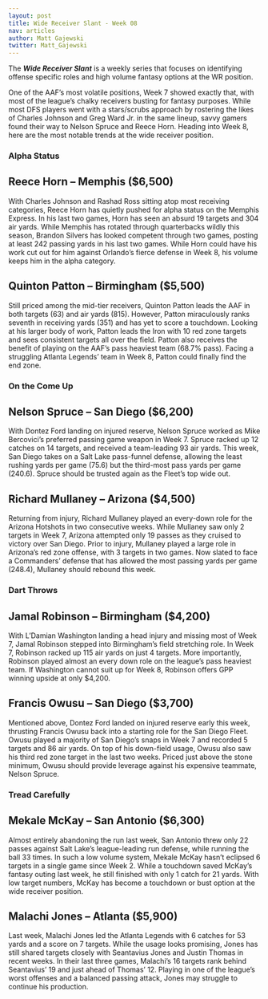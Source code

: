 ```yaml
---
layout: post
title: Wide Receiver Slant - Week 08
nav: articles
author: Matt Gajewski
twitter: Matt_Gajewski
---
```


The **_Wide Receiver Slant_** is a weekly series that focuses on identifying offense specific roles and high volume fantasy options at the WR position.

One of the AAF’s most volatile positions, Week 7 showed exactly that, with most of the league’s chalky receivers busting for fantasy purposes. While most DFS players went with a stars/scrubs approach by rostering the likes of Charles Johnson and Greg Ward Jr. in the same lineup, savvy gamers found their way to Nelson Spruce and Reece Horn. Heading into Week 8, here are the most notable trends at the wide receiver position.

<h3 class="team-header aaf-header">Alpha Status</h3>

## Reece Horn – Memphis (\$6,500)

With Charles Johnson and Rashad Ross sitting atop most receiving categories, Reece Horn has quietly pushed for alpha status on the Memphis Express. In his last two games, Horn has seen an absurd 19 targets and 304 air yards. While Memphis has rotated through quarterbacks wildly this season, Brandon Silvers has looked competent through two games, posting at least 242 passing yards in his last two games. While Horn could have his work cut out for him against Orlando’s fierce defense in Week 8, his volume keeps him in the alpha category.

## Quinton Patton – Birmingham (\$5,500)

Still priced among the mid-tier receivers, Quinton Patton leads the AAF in both targets (63) and air yards (815). However, Patton miraculously ranks seventh in receiving yards (351) and has yet to score a touchdown. Looking at his larger body of work, Patton leads the Iron with 10 red zone targets and sees consistent targets all over the field. Patton also receives the benefit of playing on the AAF’s pass heaviest team (68.7% pass). Facing a struggling Atlanta Legends’ team in Week 8, Patton could finally find the end zone.

<h3 class="team-header aaf-header">On the Come Up</h3>

## Nelson Spruce – San Diego (\$6,200)

With Dontez Ford landing on injured reserve, Nelson Spruce worked as Mike Bercovici’s preferred passing game weapon in Week 7. Spruce racked up 12 catches on 14 targets, and received a team-leading 93 air yards. This week, San Diego takes on a Salt Lake pass-funnel defense, allowing the least rushing yards per game (75.6) but the third-most pass yards per game (240.6). Spruce should be trusted again as the Fleet’s top wide out.

## Richard Mullaney – Arizona (\$4,500)

Returning from injury, Richard Mullaney played an every-down role for the Arizona Hotshots in two consecutive weeks. While Mullaney saw only 2 targets in Week 7, Arizona attempted only 19 passes as they cruised to victory over San Diego. Prior to injury, Mullaney played a large role in Arizona’s red zone offense, with 3 targets in two games. Now slated to face a Commanders’ defense that has allowed the most passing yards per game (248.4), Mullaney should rebound this week.

<h3 class="team-header aaf-header">Dart Throws</h3>

## Jamal Robinson – Birmingham (\$4,200)

With L’Damian Washington landing a head injury and missing most of Week 7, Jamal Robinson stepped into Birmingham’s field stretching role. In Week 7, Robinson racked up 115 air yards on just 4 targets. More importantly, Robinson played almost an every down role on the league’s pass heaviest team. If Washington cannot suit up for Week 8, Robinson offers GPP winning upside at only \$4,200.

## Francis Owusu – San Diego (\$3,700)

Mentioned above, Dontez Ford landed on injured reserve early this week, thrusting Francis Owusu back into a starting role for the San Diego Fleet. Owusu played a majority of San Diego’s snaps in Week 7 and recorded 5 targets and 86 air yards. On top of his down-field usage, Owusu also saw his third red zone target in the last two weeks. Priced just above the stone minimum, Owusu should provide leverage against his expensive teammate, Nelson Spruce.

<h3 class="team-header aaf-header">Tread Carefully</h3>

## Mekale McKay – San Antonio (\$6,300)

Almost entirely abandoning the run last week, San Antonio threw only 22 passes against Salt Lake’s league-leading run defense, while running the ball 33 times. In such a low volume system, Mekale McKay hasn’t eclipsed 6 targets in a single game since Week 2. While a touchdown saved McKay’s fantasy outing last week, he still finished with only 1 catch for 21 yards. With low target numbers, McKay has become a touchdown or bust option at the wide receiver position.

## Malachi Jones – Atlanta (\$5,900)

Last week, Malachi Jones led the Atlanta Legends with 6 catches for 53 yards and a score on 7 targets.
While the usage looks promising, Jones has still shared targets closely with Seantavius Jones and Justin Thomas in recent weeks. In their last three games, Malachi’s 16 targets rank behind Seantavius’ 19 and just ahead of Thomas’ 12. Playing in one of the league’s worst offenses and a balanced passing attack, Jones may struggle to continue his production.
